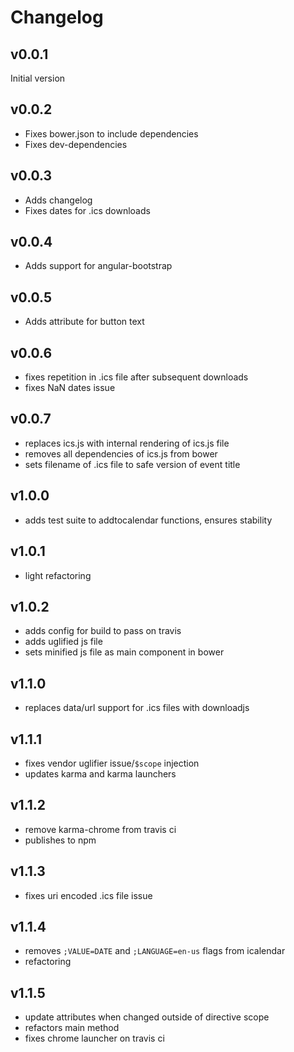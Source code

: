 # Changelog

## v0.0.1

Initial version

## v0.0.2

- Fixes bower.json to include dependencies
- Fixes dev-dependencies

## v0.0.3

- Adds changelog
- Fixes dates for .ics downloads

## v0.0.4

- Adds support for angular-bootstrap

## v0.0.5

- Adds attribute for button text

## v0.0.6

- fixes repetition in .ics file after subsequent downloads
- fixes NaN dates issue

## v0.0.7

- replaces ics.js with internal rendering of ics.js file
- removes all dependencies of ics.js from bower
- sets filename of .ics file to safe version of event title

## v1.0.0

- adds test suite to addtocalendar functions, ensures stability

## v1.0.1

- light refactoring

## v1.0.2

- adds config for build to pass on travis
- adds uglified js file
- sets minified js file as main component in bower

## v1.1.0

- replaces data/url support for .ics files with downloadjs

## v1.1.1

- fixes vendor uglifier issue/`$scope` injection
- updates karma and karma launchers

## v1.1.2

- remove karma-chrome from travis ci
- publishes to npm

## v1.1.3

- fixes uri encoded .ics file issue

## v1.1.4

- removes `;VALUE=DATE` and `;LANGUAGE=en-us` flags from icalendar
- refactoring

## v1.1.5

- update attributes when changed outside of directive scope
- refactors main method
- fixes chrome launcher on travis ci